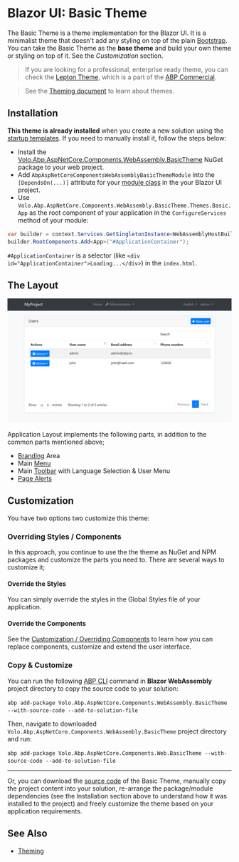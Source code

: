 # Blazor UI: Basic Theme

The Basic Theme is a theme implementation for the Blazor UI. It is a minimalist theme that doesn't add any styling on top of the plain [Bootstrap](https://getbootstrap.com/). You can take the Basic Theme as the **base theme** and build your own theme or styling on top of it. See the *Customization* section.

> If you are looking for a professional, enterprise ready theme, you can check the [Lepton Theme](https://commercial.abp.io/themes), which is a part of the [ABP Commercial](https://commercial.abp.io/).

> See the [Theming document](Theming.md) to learn about themes.

## Installation

**This theme is already installed** when you create a new solution using the [startup templates](../../Startup-Templates/Index.md). If you need to manually install it, follow the steps below:

* Install the [Volo.Abp.AspNetCore.Components.WebAssembly.BasicTheme](https://www.nuget.org/packages/Volo.Abp.AspNetCore.Components.WebAssembly.BasicTheme) NuGet package to your web project.
* Add `AbpAspNetCoreComponentsWebAssemblyBasicThemeModule` into the `[DependsOn(...)]` attribute for your [module class](../../Module-Development-Basics.md) in the your Blazor UI project.
* Use `Volo.Abp.AspNetCore.Components.WebAssembly.BasicTheme.Themes.Basic.App` as the root component of your application in the `ConfigureServices` method of your module:

````csharp
var builder = context.Services.GetSingletonInstance<WebAssemblyHostBuilder>();
builder.RootComponents.Add<App>("#ApplicationContainer");
````

`#ApplicationContainer` is a selector (like `<div id="ApplicationContainer">Loading...</div>`) in the `index.html`.

## The Layout

![basic-theme-application-layout](../../images/basic-theme-application-layout.png)

Application Layout implements the following parts, in addition to the common parts mentioned above;

* [Branding](Branding.md) Area
* Main [Menu](Navigation-Menu.md)
* Main [Toolbar](Toolbars.md) with Language Selection & User Menu
* [Page Alerts](Page-Alerts.md)

## Customization

You have two options two customize this theme:

### Overriding Styles / Components

In this approach, you continue to use the the theme as NuGet and NPM packages and customize the parts you need to. There are several ways to customize it;

#### Override the Styles

You can simply override the styles in the Global Styles file of your application.

#### Override the Components

See the [Customization / Overriding Components](Customization-Overriding-Components.md) to learn how you can replace components, customize and extend the user interface.

### Copy & Customize

You can run the following [ABP CLI](../../CLI.md) command in **Blazor WebAssembly** project directory to copy the source code to your solution:

`abp add-package Volo.Abp.AspNetCore.Components.WebAssembly.BasicTheme --with-source-code --add-to-solution-file`

Then, navigate to downloaded `Volo.Abp.AspNetCore.Components.WebAssembly.BasicTheme` project directory and run:

`abp add-package Volo.Abp.AspNetCore.Components.Web.BasicTheme --with-source-code --add-to-solution-file`

----

Or, you can download the [source code](https://github.com/abpframework/abp/tree/dev/framework/src/Volo.Abp.AspNetCore.Components.WebAssembly.BasicTheme) of the Basic Theme, manually copy the project content into your solution, re-arrange the package/module dependencies (see the Installation section above to understand how it was installed to the project) and freely customize the theme based on your application requirements.

## See Also

* [Theming](Theming.md)
